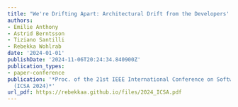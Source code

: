 ```yaml
---
title: "We're Drifting Apart: Architectural Drift from the Developers' Perspective"
authors:
- Emilie Anthony
- Astrid Berntsson
- Tiziano Santilli
- Rebekka Wohlrab
date: '2024-01-01'
publishDate: '2024-11-06T20:24:34.840900Z'
publication_types:
- paper-conference
publication: '*Proc. of the 21st IEEE International Conference on Software Architecture
  (ICSA 2024)*'
url_pdf: https://rebekkaa.github.io/files/2024_ICSA.pdf
---
```


